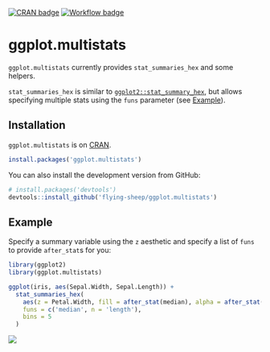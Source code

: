 [![CRAN badge][]](https://cran.r-project.org/package=ggplot.multistats) [![Workflow badge][]](https://github.com/flying-sheep/ggplot.multistats/commits/master)

[CRAN badge]: https://www.r-pkg.org/badges/version/ggplot.multistats
[Workflow badge]: https://github.com/flying-sheep/ggplot.multistats/workflows/Build%20R%20package/badge.svg

ggplot.multistats
=================

`ggplot.multistats` currently provides `stat_summaries_hex` and some helpers.

`stat_summaries_hex` is similar to [`ggplot2::stat_summary_hex`][stat_summary_2d],
but allows specifying multiple stats using the `funs` parameter (see [Example](#Example)).

[stat_summary_2d]: https://ggplot2.tidyverse.org/reference/stat_summary_2d.html

Installation
------------
`ggplot.multistats` is on [CRAN](https://CRAN.R-project.org).

```r
install.packages('ggplot.multistats')
```

You can also install the development version from GitHub:

```r
# install.packages('devtools')
devtools::install_github('flying-sheep/ggplot.multistats')
```

Example
-------
Specify a summary variable using the `z` aesthetic
and specify a list of `funs` to provide `after_stat`s for you:

```r
library(ggplot2)
library(ggplot.multistats)

ggplot(iris, aes(Sepal.Width, Sepal.Length)) +
  stat_summaries_hex(
    aes(z = Petal.Width, fill = after_stat(median), alpha = after_stat(n)),
    funs = c('median', n = 'length'),
    bins = 5
  )
```

![](example.png)
